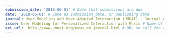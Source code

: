 ```yaml
---
submission_date: '2018-06-01' # Date that submissions are due
date: '2018-06-01' # Same as submission_date, or publishing date
journal: User Modeling and User-Adapted Interaction (UMUAI) - Journal of Personalization Research # Name of the journal
issue: User Modeling for Personalized Interaction with Music # Name of this issue
ext_url:  http://www.umuai.org/news_on_journal.html # URL to call for articles for this issue
---
```

